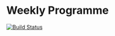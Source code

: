 # Weekly Programme

[![Build Status](https://semaphoreci.com/api/v1/djforth/weekly-prog/branches/master/badge.svg)](https://semaphoreci.com/djforth/weekly-prog)

